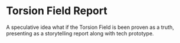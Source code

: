 # Torsion Field Report


A speculative idea what if the Torsion Field is been proven as a truth, presenting as a storytelling report along with tech prototype. 
